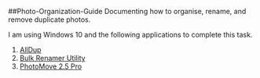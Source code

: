 ##Photo-Organization-Guide
Documenting how to organise, rename, and remove duplicate photos.

I am using Windows 10 and the following applications to complete this task.

1. [AllDup](https://alldup.de/en_index.php)
2. [Bulk Renamer Utility](https://www.bulkrenameutility.co.uk/)
3. [PhotoMove 2.5 Pro](https://www.mjbpix.com/automatically-move-photos-to-directories-or-folders-based-on-exif-date/)
